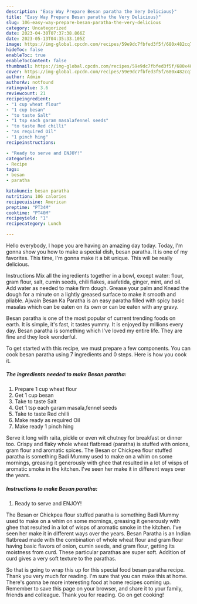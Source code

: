 ```yaml
---
description: "Easy Way Prepare Besan paratha the Very Delicious}"
title: "Easy Way Prepare Besan paratha the Very Delicious}"
slug: 106-easy-way-prepare-besan-paratha-the-very-delicious
category: Uncategorized
date: 2023-04-30T07:37:38.866Z
date: 2023-05-13T04:35:33.105Z
image: https://img-global.cpcdn.com/recipes/59e9dc7fbfed3f5f/680x482cq70/besan-paratha-recipe-main-photo.jpg
hideToc: false
enableToc: true
enableTocContent: false
thumbnail: https://img-global.cpcdn.com/recipes/59e9dc7fbfed3f5f/680x482cq70/besan-paratha-recipe-main-photo.jpg
cover: https://img-global.cpcdn.com/recipes/59e9dc7fbfed3f5f/680x482cq70/besan-paratha-recipe-main-photo.jpg
author: Admin
authorAv: notfound
ratingvalue: 3.6
reviewcount: 21
recipeingredient:
- "1 cup wheat flour"
- "1 cup besan"
- "to taste Salt"
- "1 tsp each garam masalafennel seeds"
- "to taste Red chilli"
- "as required Oil"
- "1 pinch hing"
recipeinstructions:

- "Ready to serve and ENJOY!"
categories:
- Recipe
tags:
- besan
- paratha

katakunci: besan paratha 
nutrition: 106 calories
recipecuisine: American
preptime: "PT34M"
cooktime: "PT40M"
recipeyield: "1"
recipecategory: Lunch

---
```



Hello everybody, I hope you are having an amazing day today. Today, I'm gonna show you how to make a special dish, besan paratha. It is one of my favorites. This time, I'm gonna make it a bit unique. This will be really delicious.

Instructions Mix all the ingredients together in a bowl, except water: flour, gram flour, salt, cumin seeds, chili flakes, asafetida, ginger, mint, and oil. Add water as needed to make firm dough. Grease your palm and Knead the dough for a minute on a lightly greased surface to make it smooth and pliable. Ajwain Besan Ka Paratha is an easy paratha filled with spicy basic masalas which can be eaten on its own or can be eaten with any gravy.

Besan paratha is one of the most popular of current trending foods on earth. It is simple, it's fast, it tastes yummy. It is enjoyed by millions every day. Besan paratha is something which I've loved my entire life. They are fine and they look wonderful.


To get started with this recipe, we must prepare a few components. You can cook besan paratha using 7 ingredients and 0 steps. Here is how you cook it.

<!--inarticleads1-->

##### The ingredients needed to make Besan paratha:

1. Prepare 1 cup wheat flour
1. Get 1 cup besan
1. Take to taste Salt
1. Get 1 tsp each garam masala,fennel seeds
1. Take to taste Red chilli
1. Make ready as required Oil
1. Make ready 1 pinch hing


Serve it long with raita, pickle or even wit chutney for breakfast or dinner too. Crispy and flaky whole wheat flatbread (paratha) is stuffed with onions, gram flour and aromatic spices. The Besan or Chickpea flour stuffed paratha is something Badi Mummy used to make on a whim on some mornings, greasing it generously with ghee that resulted in a lot of wisps of aromatic smoke in the kitchen. I&#39;ve seen her make it in different ways over the years. 

<!--inarticleads2-->

##### Instructions to make Besan paratha:


1. Ready to serve and ENJOY!

The Besan or Chickpea flour stuffed paratha is something Badi Mummy used to make on a whim on some mornings, greasing it generously with ghee that resulted in a lot of wisps of aromatic smoke in the kitchen. I&#39;ve seen her make it in different ways over the years. Besan Paratha is an Indian flatbread made with the combination of whole wheat flour and gram flour having basic flavors of onion, cumin seeds, and gram flour, getting its moistness from curd. These particular parathas are super soft. Addition of curd gives a very soft texture to the parathas. 

So that is going to wrap this up for this special food besan paratha recipe. Thank you very much for reading. I'm sure that you can make this at home. There's gonna be more interesting food at home recipes coming up. Remember to save this page on your browser, and share it to your family, friends and colleague. Thank you for reading. Go on get cooking!
